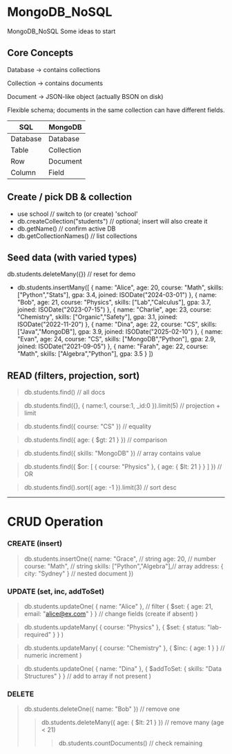 # MongoDB_NoSQL
MongoDB_NoSQL Some ideas to start

## Core Concepts

Database → contains collections

Collection → contains documents

Document → JSON-like object (actually BSON on disk)

Flexible schema; documents in the same collection can have different fields.


| SQL      | MongoDB    |
| -------- | ---------- |
| Database | Database   |
| Table    | Collection |
| Row      | Document   |
| Column   | Field      |



## Create / pick DB & collection

- use school                           // switch to (or create) 'school'
- db.createCollection("students")      // optional; insert will also create it
- db.getName()                         // confirm active DB
- db.getCollectionNames()              // list collections


## Seed data (with varied types)

db.students.deleteMany({}) // reset for demo

- db.students.insertMany([
  { name: "Alice",   age: 20, course: "Math",      skills: ["Python","Stats"],   gpa: 3.4, joined: ISODate("2024-03-01") },
  { name: "Bob",     age: 21, course: "Physics",   skills: ["Lab","Calculus"],   gpa: 3.7, joined: ISODate("2023-07-15") },
  { name: "Charlie", age: 23, course: "Chemistry", skills: ["Organic","Safety"], gpa: 3.1, joined: ISODate("2022-11-20") },
  { name: "Dina",    age: 22, course: "CS",        skills: ["Java","MongoDB"],   gpa: 3.9, joined: ISODate("2025-02-10") },
  { name: "Evan",    age: 24, course: "CS",        skills: ["MongoDB","Python"], gpa: 2.9, joined: ISODate("2021-09-05") },
  { name: "Farah",   age: 22, course: "Math",      skills: ["Algebra","Python"], gpa: 3.5 }
])

## READ (filters, projection, sort)

> db.students.find()                                                 // all docs

> db.students.find({}, { name:1, course:1, _id:0 }).limit(5)         // projection + limit

> db.students.find({ course: "CS" })                                 // equality

> db.students.find({ age: { $gt: 21 } })                             // comparison

> db.students.find({ skills: "MongoDB" })                            // array contains value

> db.students.find({ $or: [ { course: "Physics" }, { age: { $lt: 21 } } ] }) // OR

> db.students.find().sort({ age: -1 }).limit(3)                      // sort desc


--- 

# CRUD Operation

### CREATE (insert)

> db.students.insertOne({
  name: "Grace",               // string
  age: 20,                     // number
  course: "Math",              // string
  skills: ["Python","Algebra"],// array
  address: { city: "Sydney" }  // nested document
})


### UPDATE (set, inc, addToSet)

> db.students.updateOne(
  { name: "Alice" },                       // filter
  { $set: { age: 21, email: "alice@ex.com" } } // change fields (create if absent)
)


> db.students.updateMany(
  { course: "Physics" },
  { $set: { status: "lab-required" } }
)

> db.students.updateMany(
  { course: "Chemistry" },
  { $inc: { age: 1 } }                     // numeric increment
)


> db.students.updateOne(
  { name: "Dina" },
  { $addToSet: { skills: "Data Structures" } } // add to array if not present
)

### DELETE

> db.students.deleteOne({ name: "Bob" })              // remove one
>> db.students.deleteMany({ age: { $lt: 21 } })        // remove many (age < 21)
>>> db.students.countDocuments()                        // check remaining
